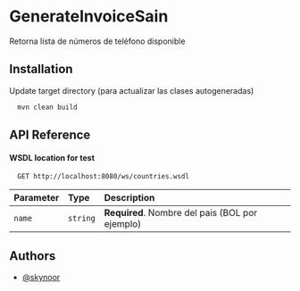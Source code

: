 
# GenerateInvoiceSain

Retorna lista de números de teléfono disponible


## Installation

Update target directory (para actualizar las clases autogeneradas)

```bash
  mvn clean build
```


## API Reference

#### WSDL location for test

```http
  GET http://localhost:8080/ws/countries.wsdl
```

| Parameter | Type     | Description                |
| :-------- | :------- | :------------------------- |
| `name` | `string` | **Required**. Nombre del pais (BOL por ejemplo) |



## Authors

- [@skynoor](https://github.com/skynoorz)

